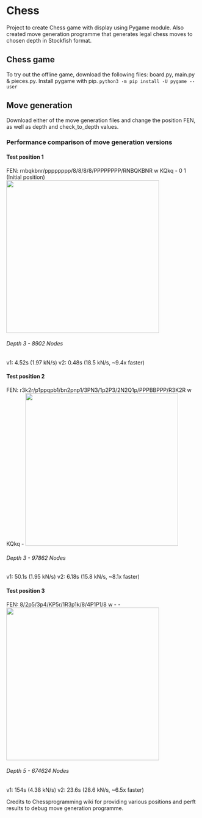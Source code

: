 # Chess
Project to create Chess game with display using Pygame module. Also created move generation programme that generates legal chess moves to chosen depth in Stockfish format.

## Chess game
To try out the offline game, download the following files: board.py, main.py & pieces.py. Install pygame with pip.
``` python3 -m pip install -U pygame --user ```

## Move generation
Download either of the move generation files and change the position FEN, as well as depth and check_to_depth values.

### Performance comparison of move generation versions

#### Test position 1
FEN: rnbqkbnr/pppppppp/8/8/8/8/PPPPPPPP/RNBQKBNR w KQkq - 0 1 (Initial position)
<img src="https://user-images.githubusercontent.com/40373653/147361434-d5462ded-8121-4248-8688-f2b3b39e7fd5.PNG" height="400" width="400">



###### Depth 3 - 8902 Nodes
v1: 4.52s (1.97 kN/s)
v2: 0.48s (18.5 kN/s, ~9.4x faster)


#### Test position 2
FEN: r3k2r/p1ppqpb1/bn2pnp1/3PN3/1p2P3/2N2Q1p/PPPBBPPP/R3K2R w KQkq -
<img src="https://user-images.githubusercontent.com/40373653/147361436-f61e4da4-d7d8-49f5-b612-070a83218f5d.PNG" height="400" width="400">



###### Depth 3 - 97862 Nodes
v1: 50.1s (1.95 kN/s)
v2: 6.18s (15.8 kN/s, ~8.1x faster)


#### Test position 3
FEN: 8/2p5/3p4/KP5r/1R3p1k/8/4P1P1/8 w - - 
<img src="https://user-images.githubusercontent.com/40373653/147361438-3356fed6-897c-40a3-bd3d-80b0a7ed08a9.PNG" height="400" width="400">



###### Depth 5 - 674624 Nodes
v1: 154s (4.38 kN/s)
v2: 23.6s (28.6 kN/s, ~6.5x faster)


Credits to Chessprogramming wiki for providing various positions and perft results to debug move generation programme.
